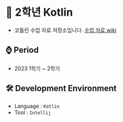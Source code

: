 # 📁 2학년 Kotlin
- 코틀린 수업 자료 저장소입니다.  [수업 자료 wiki]()

## ⌚ Period
  - 2023 1학기 ~ 2학기

## 🛠 Development Environment
  - Language : `Kotlin` 
  - Tool : `Intellij`
